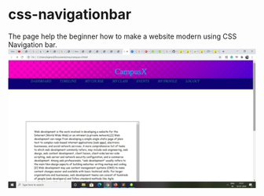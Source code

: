 # css-navigationbar
The page help the beginner how to make a website modern using CSS Navigation bar.
![](Background/sec.jpg)
